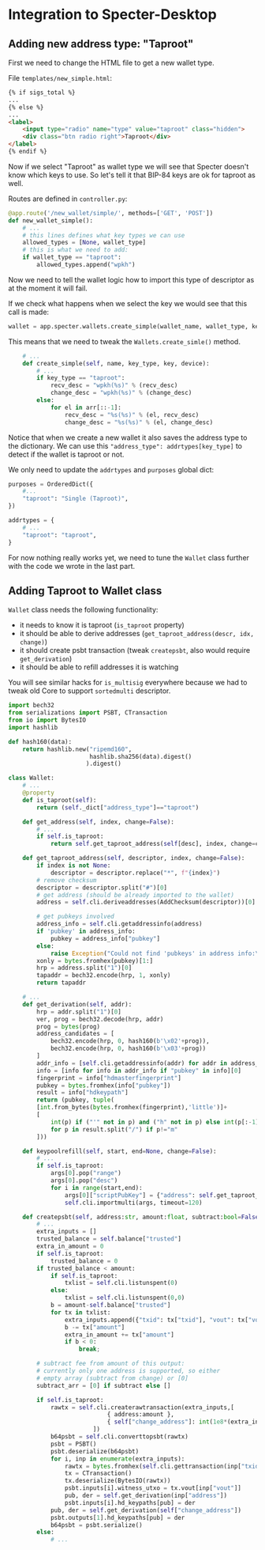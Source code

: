 # Integration to Specter-Desktop

## Adding new address type: "Taproot"

First we need to change the HTML file to get a new wallet type. 

File `templates/new_simple.html`:

```html
{% if sigs_total %}
...
{% else %}
...
<label>
    <input type="radio" name="type" value="taproot" class="hidden">
    <div class="btn radio right">Taproot</div>
</label>
{% endif %}
```

Now if we select "Taproot" as wallet type we will see that Specter doesn't know which keys to use. So let's tell it that BIP-84 keys are ok for taproot as well.

Routes are defined in `controller.py`:

```py
@app.route('/new_wallet/simple/', methods=['GET', 'POST'])
def new_wallet_simple():
    # ...
    # this lines defines what key types we can use
    allowed_types = [None, wallet_type]
    # this is what we need to add:
    if wallet_type == "taproot":
        allowed_types.append("wpkh")
```

Now we need to tell the wallet logic how to import this type of descriptor as at the moment it will fail.

If we check what happens when we select the key we would see that this call is made:

```py
wallet = app.specter.wallets.create_simple(wallet_name, wallet_type, key, device)
```

This means that we need to tweak the `Wallets.create_simle()` method.

```py
    # ...
    def create_simple(self, name, key_type, key, device):
        # ...
        if key_type == "taproot":
            recv_desc = "wpkh(%s)" % (recv_desc)
            change_desc = "wpkh(%s)" % (change_desc)
        else:
            for el in arr[::-1]:
                recv_desc = "%s(%s)" % (el, recv_desc)
                change_desc = "%s(%s)" % (el, change_desc)
```

Notice that when we create a new wallet it also saves the address type to the dictionary. We can use this `"address_type": addrtypes[key_type]` to detect if the wallet is taproot or not.

We only need to update the `addrtypes` and `purposes` global dict:
```py
purposes = OrderedDict({
    #...
    "taproot": "Single (Taproot)",
})

addrtypes = {
    # ...
    "taproot": "taproot",
}
```

For now nothing really works yet, we need to tune the `Wallet` class further with the code we wrote in the last part.

## Adding Taproot to Wallet class

`Wallet` class needs the following functionality:

- it needs to know it is taproot (`is_taproot` property)
- it should be able to derive addresses (`get_taproot_address(descr, idx, change)`)
- it should create psbt transaction (tweak `createpsbt`, also would require `get_derivation`)
- it should be able to refill addresses it is watching

You will see similar hacks for `is_multisig` everywhere because we had to tweak old Core to support `sortedmulti` descriptor. 

```py
import bech32
from serializations import PSBT, CTransaction
from io import BytesIO
import hashlib

def hash160(data):
    return hashlib.new("ripemd160",
                       hashlib.sha256(data).digest()
                      ).digest()

class Wallet:
    # ...
    @property
    def is_taproot(self):
        return (self._dict["address_type"]=="taproot")

    def get_address(self, index, change=False):
        # ...
        if self.is_taproot:
            return self.get_taproot_address(self[desc], index, change=change)

    def get_taproot_address(self, descriptor, index, change=False):
        if index is not None:
            descriptor = descriptor.replace("*", f"{index}")
        # remove checksum
        descriptor = descriptor.split("#")[0]
        # get address (should be already imported to the wallet)
        address = self.cli.deriveaddresses(AddChecksum(descriptor))[0]

        # get pubkeys involved
        address_info = self.cli.getaddressinfo(address)
        if 'pubkey' in address_info:
            pubkey = address_info["pubkey"]
        else:
            raise Exception("Could not find 'pubkeys' in address info:\n%s" % json.dumps(address_info, indent=2))
        xonly = bytes.fromhex(pubkey)[1:]
        hrp = address.split("1")[0]
        tapaddr = bech32.encode(hrp, 1, xonly)
        return tapaddr

    # ...
    def get_derivation(self, addr):
        hrp = addr.split("1")[0]
        ver, prog = bech32.decode(hrp, addr)
        prog = bytes(prog)
        address_candidates = [
            bech32.encode(hrp, 0, hash160(b'\x02'+prog)),
            bech32.encode(hrp, 0, hash160(b'\x03'+prog))
        ]
        addr_info = [self.cli.getaddressinfo(addr) for addr in address_candidates]
        info = [info for info in addr_info if "pubkey" in info][0]
        fingerprint = info["hdmasterfingerprint"]
        pubkey = bytes.fromhex(info["pubkey"])
        result = info["hdkeypath"]
        return (pubkey, tuple(
        [int.from_bytes(bytes.fromhex(fingerprint),'little')]+
        [
            int(p) if ("'" not in p) and ("h" not in p) else int(p[:-1])+0x80000000 
            for p in result.split("/") if p!="m"
        ]))

    def keypoolrefill(self, start, end=None, change=False):
        # ...
        if self.is_taproot:
            args[0].pop("range")
            args[0].pop("desc")
            for i in range(start,end):
                args[0]["scriptPubKey"] = {"address": self.get_taproot_address(self[desc], i, change=change)}
                self.cli.importmulti(args, timeout=120)

    def createpsbt(self, address:str, amount:float, subtract:bool=False, fee_rate:float=0.0, fee_unit="SAT_B"):
        # ...
        extra_inputs = []
        trusted_balance = self.balance["trusted"]
        extra_in_amount = 0
        if self.is_taproot:
            trusted_balance = 0
        if trusted_balance < amount:
            if self.is_taproot:
                txlist = self.cli.listunspent(0)
            else:
                txlist = self.cli.listunspent(0,0)
            b = amount-self.balance["trusted"]
            for tx in txlist:
                extra_inputs.append({"txid": tx["txid"], "vout": tx["vout"]})
                b -= tx["amount"]
                extra_in_amount += tx["amount"]
                if b < 0:
                    break;

        # subtract fee from amount of this output:
        # currently only one address is supported, so either
        # empty array (subtract from change) or [0]
        subtract_arr = [0] if subtract else []

        if self.is_taproot:
            rawtx = self.cli.createrawtransaction(extra_inputs,[
                            { address:amount },
                            { self["change_address"]: int(1e8*(extra_in_amount-amount)-1500)/1e8 }, # const fee rate
                        ])
            b64psbt = self.cli.converttopsbt(rawtx)
            psbt = PSBT()
            psbt.deserialize(b64psbt)
            for i, inp in enumerate(extra_inputs):
                rawtx = bytes.fromhex(self.cli.gettransaction(inp["txid"])["hex"])
                tx = CTransaction()
                tx.deserialize(BytesIO(rawtx))
                psbt.inputs[i].witness_utxo = tx.vout[inp["vout"]]
                pub, der = self.get_derivation(inp["address"])
                psbt.inputs[i].hd_keypaths[pub] = der
            pub, der = self.get_derivation(self["change_address"])
            psbt.outputs[1].hd_keypaths[pub] = der
            b64psbt = psbt.serialize()
        else:
            # ...
```